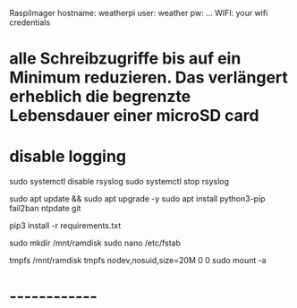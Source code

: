 RaspiImager
hostname: weatherpi
user: weather
pw: ...
WIFI: your wifi credentials

# alle Schreibzugriffe bis auf ein Minimum reduzieren. Das verlängert erheblich die begrenzte Lebensdauer einer microSD card
# disable logging
sudo systemctl disable rsyslog
sudo systemctl stop rsyslog

sudo apt update && sudo apt upgrade -y
sudo apt install python3-pip fail2ban ntpdate git

pip3 install -r requirements.txt

sudo mkdir /mnt/ramdisk
sudo nano /etc/fstab

tmpfs /mnt/ramdisk tmpfs nodev,nosuid,size=20M 0 0
sudo mount -a
# ------------